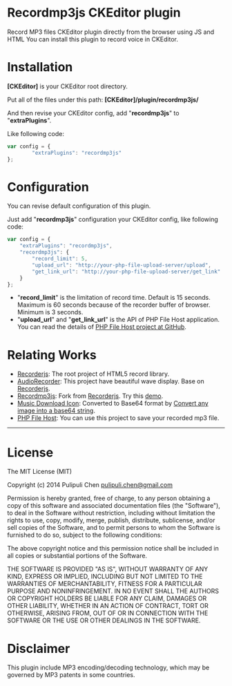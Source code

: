 Recordmp3js CKEditor plugin
===========

Record MP3 files CKEditor plugin directly from the browser using JS and HTML
You can install this plugin to record voice in CKEditor.

Installation
=======

**[CKEditor]** is your CKEditor root directory.

Put all of the files under this path: **[CKEditor]/plugin/recordmp3js/**

And then revise your CKEditor config, add "**recordmp3js**" to "**extraPlugins**". 

Like following code:
```JavaScript
var config = {
        "extraPlugins": "recordmp3js"
};
```
Configuration
=======

You can revise default configuration of this plugin.

Just add "**recordmp3js**" configuration your CKEditor config, like following code:

```JavaScript
var config = {
    "extraPlugins": "recordmp3js",
    "recordmp3js": {
        "record_limit": 5,
        "upload_url": "http://your-php-file-upload-server/upload",
        "get_link_url": "http://your-php-file-upload-server/get_link"
    }
};
```

- "**record_limit**" is the limitation of record time. Default is 15 seconds. Maximum is 60 seconds because of the recorder buffer of browser. Minimum is 3 seconds.
- "**upload_url**" and "**get_link_url**" is the API of PHP File Host application. You can read the details of [PHP File Host project at GitHub](https://github.com/pulipulichen/php-file-host).


Relating Works
=======

- [Recorderjs](https://github.com/mattdiamond/Recorderjs): The root project of HTML5 record library.
- [AudioRecorder](http://webaudiodemos.appspot.com/AudioRecorder/index.html): This project have beautiful wave display. Base on [Recorderjs](https://github.com/mattdiamond/Recorderjs).
- [Recordmp3js](https://github.com/nusofthq/Recordmp3js): Fork from [Recorderjs](https://github.com/mattdiamond/Recorderjs). Try this [demo](http://audior.ec/recordmp3js/).
- [Music Download Icon](http://findicons.com/icon/90399/music_down?id=343495): Converted to Base64 format by [Convert any image into a base64 string](http://webcodertools.com/imagetobase64converter).
- [PHP File Host](https://github.com/pulipulichen/php-file-host): You can use this project to save your recorded mp3 file.

----------------------------------

License
=======

The MIT License (MIT)

Copyright (c) 2014 Pulipuli Chen <pulipuli.chen@gmail.com>

Permission is hereby granted, free of charge, to any person obtaining a copy
of this software and associated documentation files (the "Software"), to deal
in the Software without restriction, including without limitation the rights
to use, copy, modify, merge, publish, distribute, sublicense, and/or sell
copies of the Software, and to permit persons to whom the Software is
furnished to do so, subject to the following conditions:

The above copyright notice and this permission notice shall be included in all
copies or substantial portions of the Software.

THE SOFTWARE IS PROVIDED "AS IS", WITHOUT WARRANTY OF ANY KIND, EXPRESS OR
IMPLIED, INCLUDING BUT NOT LIMITED TO THE WARRANTIES OF MERCHANTABILITY,
FITNESS FOR A PARTICULAR PURPOSE AND NONINFRINGEMENT. IN NO EVENT SHALL THE
AUTHORS OR COPYRIGHT HOLDERS BE LIABLE FOR ANY CLAIM, DAMAGES OR OTHER
LIABILITY, WHETHER IN AN ACTION OF CONTRACT, TORT OR OTHERWISE, ARISING FROM,
OUT OF OR IN CONNECTION WITH THE SOFTWARE OR THE USE OR OTHER DEALINGS IN THE
SOFTWARE.


Disclaimer
==========

This plugin include MP3 encoding/decoding technology, which may be governed by MP3 patents in some countries.

